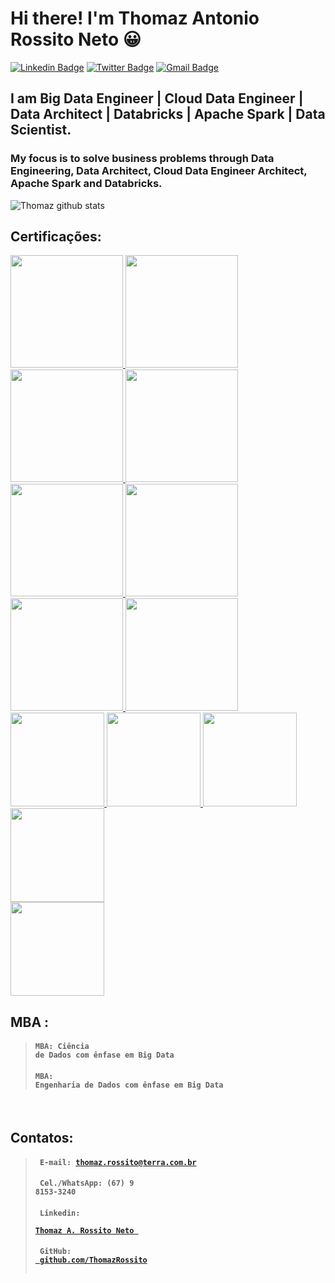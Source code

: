 # Hi there! I'm Thomaz Antonio Rossito Neto 😀

[![Linkedin Badge](https://img.shields.io/badge/-LinkedIn-blue?style=for-the-badge&logo=Linkedin&logoColor=white&link=https:https://www.linkedin.com/in/thomaz-antonio-rossito-neto/)](https://www.linkedin.com/in/thomaz-antonio-rossito-neto/)
[![Twitter Badge](https://img.shields.io/badge/-Twitter-1ca0f1?style=for-the-badge&labelColor=1ca0f1&logo=twitter&logoColor=white&link=https://twitter.com/thomazrossito)](https://twitter.com/thomazrossito)
[![Gmail Badge](https://img.shields.io/badge/-Gmail-c14438?style=for-the-badge&logo=Gmail&logoColor=white&link=mailto:thomazrossito@gmail.com)](mailto:thomazrossito@gmail.com)


## I am Big Data Engineer | Cloud Data Engineer | Data Architect | Databricks | Apache Spark | Data Scientist.

### My focus is to solve business problems through Data Engineering, Data Architect, Cloud Data Engineer Architect, Apache Spark and Databricks.


![Thomaz github stats](https://github-readme-stats.vercel.app/api?username=ThomazRossito)


<!--
**ThomazRossito/ThomazRossito** is a ✨ _special_ ✨ repository because its `README.md` (this file) appears on your GitHub profile.

Here are some ideas to get you started:

- 🔭 I’m currently working on ...
- 🌱 I’m currently learning ...
- 👯 I’m looking to collaborate on ...
- 🤔 I’m looking for help with ...
- 💬 Ask me about ...
- 📫 How to reach me: ...
- 😄 Pronouns: ...
- ⚡ Fun fact: ...
-->

## Certificações:
<a href="https://credentials.databricks.com/cf7a1e4a-b12e-440d-9b30-cf1ed1fdbbee#gs.31x9pe"> 
<img width = "180px" src = "https://cert-databricks.s3.us-east-2.amazonaws.com/PDE.png"> </a> 
<a href="https://credentials.databricks.com/2a840d7b-165a-49b2-805d-34fe730fddf1#gs.31x9my"> 
<img width = "180px" src = "https://cert-databricks.s3.us-east-2.amazonaws.com/PDF.png"> </a> 
<a href="https://credentials.databricks.com/84d1e7ba-ec89-4a73-9f00-3c63023bf0da#gs.31x7xl">
<img width = "180px" src = "https://cert-databricks.s3.us-east-2.amazonaws.com/SQL.png"> </a>
<a href="https://credentials.databricks.com/54044280-7325-41cd-b4c3-72cc9169686a#gs.in4ak9"> 
<img width = "180px" src = "https://cert-databricks.s3.us-east-2.amazonaws.com/DLH.png"> </a>
<a href="https://credentials.databricks.com/6e6af853-6fe4-4da8-84f1-3723b054cda1#gs.31x41j"> 
<img width = "180px" src = "https://cert-databricks.s3.us-east-2.amazonaws.com/DTL.png"> </a>
<a href="https://credentials.databricks.com/54044280-7325-41cd-b4c3-72cc9169686a#gs.in4ak9"> 
<img width = "180px" src = "https://cert-databricks.s3.us-east-2.amazonaws.com/UDA.png"> </a>
<a href="https://credentials.databricks.com/476d1620-1060-4a5f-889d-c00323b7df3c#gs.q11kms"> 
<img width = "180px" src = "https://tarn-cert.s3.amazonaws.com/databricks/platfomrAdm.png"> </a>
<a href="https://credentials.databricks.com/476d1620-1060-4a5f-889d-c00323b7df3c#gs.q11kms"> 
<img width = "180px" src = "https://tarn-cert.s3.amazonaws.com/databricks/edw_etl_migration.png"> </a>
<br>
<a href="https://www.youracclaim.com/users/thomaz-antonio-rossito-neto/badges"> 
<img width = "150px" src = "https://cert-microsoft.s3.us-east-2.amazonaws.com/MCSE.png"> </a>
<a href="https://www.youracclaim.com/users/thomaz-antonio-rossito-neto/badges"> 
<img width = "150px" src = "https://cert-microsoft.s3.us-east-2.amazonaws.com/MCSA.png"> </a>
<a href="https://www.youracclaim.com/users/thomaz-antonio-rossito-neto/badges"> 
<img width = "150px" src = "https://cert-microsoft.s3.us-east-2.amazonaws.com/ADF.png"> </a>
<a href="https://www.youracclaim.com/users/thomaz-antonio-rossito-neto/badges"> 
<img width = "150px" src = "https://cert-microsoft.s3.us-east-2.amazonaws.com/MTA.png"> </a>
<br>
<a href="https://www.youracclaim.com/users/thomaz-antonio-rossito-neto/badges"> 
<img width = "150px" src = "https://tarn-cert.s3.amazonaws.com/aws/awsPartitioner.png"> </a>
<br>

## MBA :

> #### <code>MBA: Ciência de Dados com ênfase em Big Data</code>
> #### <code>MBA: Engenharia de Dados com ênfase em Big Data</code>

<br>

## Contatos: 

> #### <code> E-mail: thomaz.rossito@terra.com.br </code> 
> #### <code> Cel./WhatsApp: (67) 9 8153-3240 </code> 
> #### <code> Linkedin: <a href="https://www.linkedin.com/in/thomaz-antonio-rossito-neto/"> Thomaz A. Rossito Neto </a> </code>
> #### <code> GitHub: <a href="https://github.com/ThomazRossito"> github.com/ThomazRossito </a> </code>
